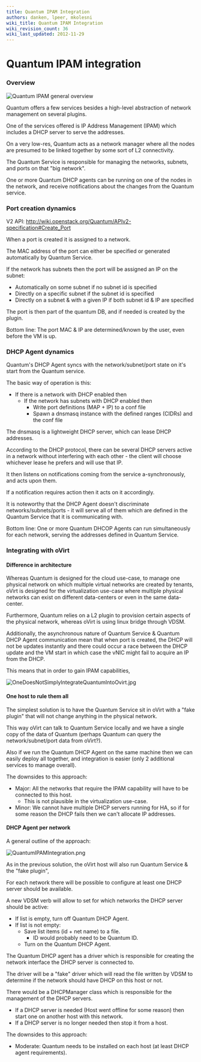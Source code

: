 ```yaml
---
title: Quantum IPAM Integration
authors: danken, lpeer, mkolesni
wiki_title: Quantum IPAM Integration
wiki_revision_count: 36
wiki_last_updated: 2012-11-29
---
```


# Quantum IPAM integration

### Overview

![Quantum IPAM general overview](QuantumDHCPOverview.png "Quantum IPAM general overview")

Quantum offers a few services besides a high-level abstraction of network management on several plugins.

One of the services offered is IP Address Management (IPAM) which includes a DHCP server to serve the addresses.

On a very low-res, Quantum acts as a network manager where all the nodes are presumed to be linked together by some sort of L2 connectivity.

The Quantum Service is responsible for managing the networks, subnets, and ports on that "big network".

One or more Quantum DHCP agents can be running on one of the nodes in the network, and receive notifications about the changes from the Quantum service.

### Port creation dynamics

V2 API: <http://wiki.openstack.org/Quantum/APIv2-specification#Create_Port>

When a port is created it is assigned to a network.

The MAC address of the port can either be specified or generated automatically by Quantum Service.

If the network has subnets then the port will be assigned an IP on the subnet:

*   Automatically on some subnet if no subnet id is specified
*   Directly on a specific subnet if the subnet id is specified
*   Directly on a subnet & with a given IP if both subnet id & IP are specified

The port is then part of the quantum DB, and if needed is created by the plugin.

Bottom line: The port MAC & IP are determined/known by the user, even before the VM is up.

### DHCP Agent dynamics

Quantum's DHCP Agent syncs with the network/subnet/port state on it's start from the Quantum service.

The basic way of operation is this:

*   If there is a network with DHCP enabled then
    -   If the network has subnets with DHCP enabled then
        -   Write port definitions (MAP + IP) to a conf file
        -   Spawn a dnsmasq instance with the defined ranges (CIDRs) and the conf file

The dnsmasq is a lightweight DHCP server, which can lease DHCP addresses.

According to the DHCP protocol, there can be several DHCP servers active in a network without interfering with each other - the client will choose whichever lease he prefers and will use that IP.

It then listens on notifications coming from the service a-synchronously, and acts upon them.

If a notification requires action then it acts on it accordingly.

It is noteworthy that the DHCP Agent doesn't discriminate networks/subnets/ports - it will serve all of them which are defined in the Quantum Service that it is communicating with.

Bottom line: One or more Quantum DHCOP Agents can run simultaneously for each network, serving the addresses defined in Quantum Service.

### Integrating with oVirt

#### Difference in architecture

Whereas Quantum is designed for the cloud use-case, to manage one physical network on which multiple virtual networks are created by tenants, oVirt is designed for the virtualization use-case where multiple physical networks can exist on different data-centers or even in the same data-center.

Furthermore, Quantum relies on a L2 plugin to provision certain aspects of the physical network, whereas oVirt is using linux bridge through VDSM.

Additionally, the asynchronous nature of Quantum Service & Quantum DHCP Agent communication mean that when port is created, the DHCP will not be updates instantly and there could occur a race between the DHCP update and the VM start in which case the vNIC might fail to acquire an IP from the DHCP.

This means that in order to gain IPAM capabilities,

![](OneDoesNotSimplyIntegrateQuantumIntoOvirt.jpg "OneDoesNotSimplyIntegrateQuantumIntoOvirt.jpg")

#### One host to rule them all

The simplest solution is to have the Quantum Service sit in oVirt with a "fake plugin" that will not change anything in the physical network.

This way oVirt can talk to Quantum Service locally and we have a single copy of the data of Quantum (perhaps Quantum can query the network/subnet/port data from oVirt?).

Also if we run the Quantum DHCP Agent on the same machine then we can easily deploy all together, and integration is easier (only 2 additional services to manage overall).

The downsides to this approach:

*   Major: All the networks that require the IPAM capability will have to be connected to this host.
    -   This is not plausible in the virtualization use-case.
*   Minor: We cannot have multiple DHCP servers running for HA, so if for some reason the DHCP fails then we can't allocate IP addresses.

#### DHCP Agent per network

A general outline of the approach:

![](QuantumIPAMIntegration.png "QuantumIPAMIntegration.png")

As in the previous solution, the oVirt host will also run Quantum Service & the "fake plugin",

For each network there will be possible to configure at least one DHCP server should be available.

A new VDSM verb will allow to set for which networks the DHCP server should be active:

*   If list is empty, turn off Quantum DHCP Agent.
*   If list is not empty:
    -   Save list items (id + net name) to a file.
        -   ID would probably need to be Quantum ID.
    -   Turn on the Quantum DHCP Agent.

The Quantum DHCP agent has a driver which is responsible for creating the network interface the DHCP server is connected to.

The driver will be a "fake" driver which will read the file written by VDSM to determine if the network should have DHCP on this host or not.

There would be a DHCPManager class which is responsible for the management of the DHCP servers.

*   If a DHCP server is needed (Host went offline for some reason) then start one on another host with this network.
*   If a DHCP server is no longer needed then stop it from a host.

The downsides to this approach:

*   Moderate: Quantum needs to be installed on each host (at least DHCP agent requirements).
